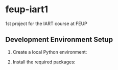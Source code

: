 # feup-iart1
1st project for the IART course at FEUP

## 

## Development Environment Setup

1. Create a local Python environment:
   
2. Install the required packages: